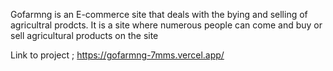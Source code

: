 Gofarmng is an E-commerce site that deals with the bying and selling of agricultral prodcts. It is a site where numerous people can come and buy or sell agricultural products on the site


Link to project ; https://gofarmng-7mms.vercel.app/
